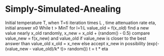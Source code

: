 # Simply-Simulated-Anealing

Initial temperature T, when T=ti iteration times L , time attenuation rate eta, initial answer x0
While t > MinT
  for l=1:L
    value_old = f(x_old)
    find a new value nearly x_old randomly, x_new = x_old + (random() - 0.5)
    compare value_new = f(x_new) and value_old
    if value_new is closer to the best answer than value_old
      x_old = x_new
    else
      accept x_new in possibility (exp(-(value_new - value_old)/k* t)> random())
  t = t * eta
